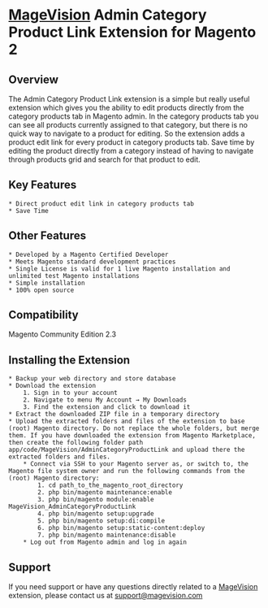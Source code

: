 # [MageVision](https://www.magevision.com/) Admin Category Product Link Extension for Magento 2

## Overview
The Admin Category Product Link extension is a simple but really useful extension which gives you the ability to edit products directly from the category products tab in Magento admin. In the category products tab you can see all products currently assigned to that category, but there is no quick way to navigate to a product for editing. So the extension adds a product edit link for every product in category products tab. Save time by editing the product directly from a category instead of having to navigate through products grid and search for that product to edit.

## Key Features
	* Direct product edit link in category products tab
	* Save Time
	
## Other Features
	* Developed by a Magento Certified Developer
	* Meets Magento standard development practices
	* Single License is valid for 1 live Magento installation and unlimited test Magento installations
	* Simple installation
	* 100% open source

## Compatibility
Magento Community Edition 2.3

## Installing the Extension
	* Backup your web directory and store database
	* Download the extension
		1. Sign in to your account
		2. Navigate to menu My Account → My Downloads
		3. Find the extension and click to download it
	* Extract the downloaded ZIP file in a temporary directory
	* Upload the extracted folders and files of the extension to base (root) Magento directory. Do not replace the whole folders, but merge them. If you have downloaded the extension from Magento Marketplace, then create the following folder path app/code/MageVision/AdminCategoryProductLink and upload there the extracted folders and files.
        * Connect via SSH to your Magento server as, or switch to, the Magento file system owner and run the following commands from the (root) Magento directory:
            1. cd path_to_the_magento_root_directory 
            2. php bin/magento maintenance:enable
            3. php bin/magento module:enable MageVision_AdminCategoryProductLink
            4. php bin/magento setup:upgrade
            5. php bin/magento setup:di:compile
            6. php bin/magento setup:static-content:deploy
            7. php bin/magento maintenance:disable
        * Log out from Magento admin and log in again

## Support
If you need support or have any questions directly related to a [MageVision](https://www.magevision.com/) extension, please contact us at [support@magevision.com](mailto:support@magevision.com)